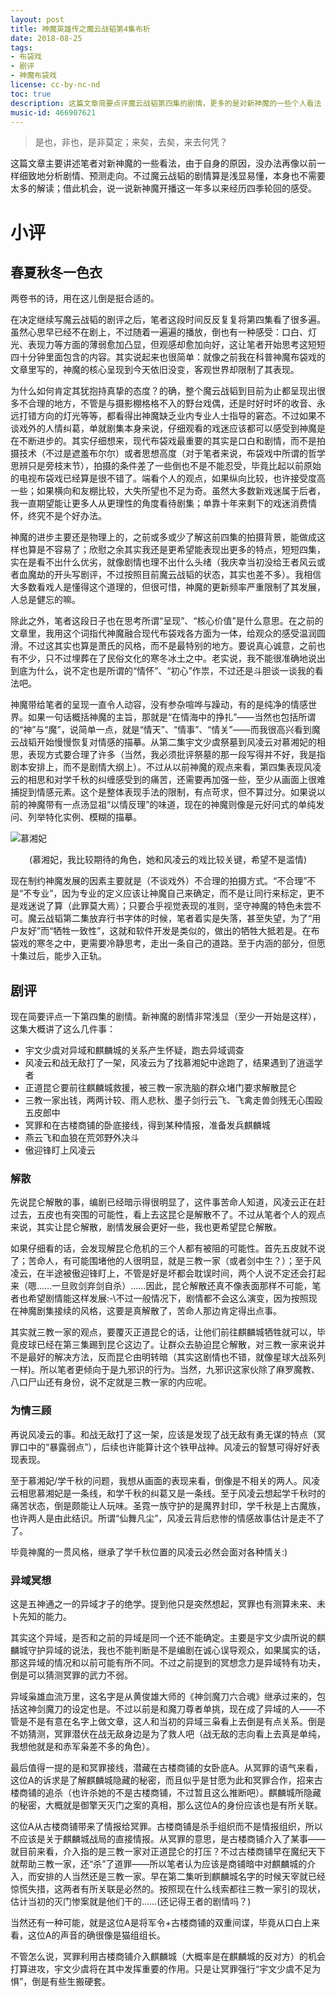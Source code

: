 ```yaml
---
layout: post
title: 神魔英雄传之魔云战韬第4集布析
date: 2018-08-25
tags:
- 布袋戏
- 剧评
- 神魔布袋戏
license: cc-by-nc-nd
toc: true
description: 这篇文章简要点评魔云战韬第四集的剧情，更多的是对新神魔的一些个人看法
music-id: 466907621
---
```


> 是也，非也，是非莫定；来矣，去矣，来去何凭？

这篇文章主要讲述笔者对新神魔的一些看法，由于自身的原因，没办法再像以前一样细致地分析剧情、预测走向。不过魔云战韬的剧情算是浅显易懂，本身也不需要太多的解读；借此机会，说一说新神魔开播这一年多以来经历四季轮回的感受。

# 小评

## 春夏秋冬一色衣

两卷书的诗，用在这儿倒是挺合适的。

在决定继续写魔云战韬的剧评之后，笔者这段时间反反复复将第四集看了很多遍。虽然心思早已经不在剧上，不过随着一遍遍的播放，倒也有一种感受：口白、灯光、表现力等方面的薄弱愈加凸显，但观感却愈加向好，这让笔者开始思考这短短四十分钟里面包含的内容。其实说起来也很简单：就像之前我在科普神魔布袋戏的文章里写的，神魔的核心呈现到今天依旧没变，客观世界却限制了其表现。

为什么如何肯定其犹抱持真挚的态度？的确，整个魔云战韬到目前为止都呈现出很多不合理的地方，不管是与摄影棚格格不入的野台戏偶，还是时好时坏的收音、永远打错方向的灯光等等，都看得出神魔缺乏业内专业人士指导的窘态。不过如果不谈戏外的人情纠葛，单就剧集本身来说，仔细观看的戏迷应该都可以感受到神魔是在不断进步的。其实仔细想来，现代布袋戏最重要的其实是口白和剧情，而不是拍摄技术（不过是遮羞布尔尔）或者思想高度（对于笔者来说，布袋戏中所谓的哲学思辨只是旁枝末节），拍摄的条件差了一些倒也不是不能忍受，毕竟比起以前原始的电视布袋戏已经算是很不错了。端看个人的观点，如果纵向比较，也许接受度高一些；如果横向和友棚比较，大失所望也不足为奇。虽然大多数新戏迷属于后者，我一直期望能让更多人从更理性的角度看待剧集；单靠十年来剩下的戏迷消费情怀，终究不是个好办法。

神魔的进步主要还是物理上的，之前或多或少了解这前四集的拍摄背景，能做成这样也算是不容易了；欣慰之余其实我还是更希望能表现出更多的特点，短短四集，实在是看不出什么优劣，就像剧情也理不出什么头绪（我庆幸当初没给王者风云或者血魔劫的开头写剧评，不过按照目前魔云战韬的状态，其实也差不多）。我相信大多数看戏人是懂得这个道理的，但很可惜，神魔的更新频率严重限制了其发展，人总是健忘的嘛。

除此之外，笔者这段日子也在思考所谓“呈现”、“核心价值”是什么意思。在之前的文章里，我用这个词指代神魔融合现代布袋戏各方面为一体，给观众的感受温润圆滑。不过这其实也算是萧氏的风格，而不是最特别的地方。要说真心诚意，之前也有不少，只不过埋葬在了民俗文化的寒冬冰土之中。老实说，我不能很准确地说出到底为什么，说不定也是所谓的“情怀”、“初心”作祟，不过还是斗胆谈一谈我的看法吧。

<!--笔者个人的观点，侵略性主要来源于剧情(口白姑且不谈，笔者也非是布袋戏从业者)。笔者接触的很多上了年纪的人，能轻易地说出三十年前录像带时期的剧情，也许多年以后，那便是深深侵入戏迷脑海的回忆。笔者前述对神魔的回忆，就藏在那些尘封的卷宗尺牍之中；谈起神魔的剧情，除了世界观和情节的发展，就剩下那若即若离、虚无缥缈的“呈现”了。-->

神魔带给笔者的呈现一直令人动容，没有参杂喧哗与躁动，有的是纯净的情感世界。如果一句话概括神魔的主旨，那就是“在情海中的挣扎”——当然也包括所谓的“神”与“魔”，说简单一点，就是“情天”、“情事”、“情关”——而我很高兴看到魔云战韬开始慢慢恢复对情感的描摹。从第二集宇文少虞祭墓到风凌云对慕湘妃的相思，表现方式要合理了许多（当然，我必须批评祭墓的那一段写得并不好，我是指剧本安排上，而不是剧情大纲上）。不过从以前神魔的观点来看，第四集表现风凌云的相思和对学千秋的纠缠感受到的痛苦，还需要再加强一些，至少从画面上很难捕捉到情感元素。这个是整体表现手法的限制，有点苛求，但不算过分。如果说以前的神魔带有一点汤显祖“以情反理”的味道，现在的神魔则像是元好问式的单纯发问、列举特化实例、模糊的描摹。

![慕湘妃](/images/2018/MXF.jpeg)

<center>(慕湘妃，我比较期待的角色，她和风凌云的戏比较关键，希望不是滥情)</center>

现在制约神魔发展的因素主要就是（不谈戏外）不合理的拍摄方式。“不合理”不是“不专业”，因为专业的定义应该让神魔自己来确定，而不是让同行来标定，更不是戏迷说了算（此罪莫大焉）；只要合乎视觉表现的准则，坚守神魔的特色未尝不可。魔云战韬第二集放弃行书字体的时候，笔者着实是失落，甚至失望，为了“用户友好”而“牺牲一致性”，这就和软件开发是类似的，做出的牺牲大抵若是。在布袋戏的寒冬之中，更需要冷静思考，走出一条自己的道路。至于内涵的部分，但愿十集过后，能步入正轨。

## 剧评

现在简要评点一下第四集的剧情。新神魔的剧情非常浅显（至少一开始是这样），这集大概讲了这么几件事：

- 宇文少虞对异域和麒麟城的关系产生怀疑，跑去异域调查
- 风凌云和战无敌打了一架，风凌云为了找慕湘妃中途跑了，结果遇到了逍遥学者
- 正道昆仑要前往麒麟城救援，被三教一家洗脑的群众堵门要求解散昆仑
- 三教一家出钱，两两计较、雨人悲秋、墨子剑行云飞、飞禽走兽剑残无心围殴五皮郎中
- 冥罪和在古楼商铺的卧底接线，得到某种情报，准备发兵麒麟城
- 燕云飞和血狼在荒郊野外决斗
- 傲迎锋盯上风凌云

### 解散

先说昆仑解散的事，编剧已经暗示得很明显了，这件事苦命人知道，风凌云正在赶过去，五皮也有突围的可能性，看上去这昆仑是解散不了。不过从笔者个人的观点来说，其实让昆仑解散，剧情发展会更好一些，我也更希望昆仑解散。

如果仔细看的话，会发现解昆仑危机的三个人都有被阻的可能性。首先五皮就不说了；苦命人，有可能围堵他的人很明显，就是三教一家（或者剑中生？）；至于风凌云，在半途被傲迎锋盯上，不管是好是坏都会耽误时间，两个人说不定还会打起来（嗯……一旦败剑弃剑自杀）……因此，昆仑解散还真不像表面那样不可能，笔者也希望剧情能这样发展:-\不过一般情况下，剧情都不会这么演变，因为按照现在神魔剧集接续的风格，这要是真解散了，苦命人那边肯定得出点事。

其实就三教一家的观点，要覆灭正道昆仑的话，让他们前往麒麟城牺牲就可以，毕竟皮球已经在第三集踢到昆仑这边了。让群众去胁迫昆仑解散，对三教一家来说并不是最好的解决方法，反而昆仑由明转暗（其实这剧情也不错，就像星球大战系列一样)。所以笔者更倾向于是九邪识的行为。当然，九邪识这家伙除了麻罗魔教、八口尸山还有身份，说不定就是三教一家的内应呢。

### 为情三顾

再说风凌云的事。和战无敌打了这一架，应该是发现了战无敌有勇无谋的特点（冥罪口中的“暴露弱点”），后续也许能算计这个铁甲战神。风凌云的智慧可得好好表现表现。

至于慕湘妃/学千秋的问题，我想从画面的表现来看，倒像是不相关的两人。风凌云相思慕湘妃是一条线，和学千秋的纠葛又是一条线。至于风凌云想起学千秋时的痛苦状态，倒是颇能让人玩味。圣霓一族守护的是魔界封印，学千秋是上古魔族，也许两人是由此结识。所谓“仙舞凡尘”，风凌云背后悲惨的情感故事估计是走不了了。

毕竟神魔的一贯风格，继承了学千秋位置的风凌云必然会面对各种情关:)

### 异域冥想

这是五神通之一的异域才子的绝学。提到他只是突然想起，冥罪也有测算未来、未卜先知的能力。

其实这个异域，是否和之前的异域是同一个还不能确定。主要是宇文少虞所说的麒麟城守护异域的说法，我也不能判断是不是编剧在诚心误导观众，如果属实的话，那这异域的情况和以前可能有所不同。不过之前提到的冥想念力是异域特有功夫，倒是可以猜测冥罪的武力不弱。

异域枭雄血流万里，这名字是从黄俊雄大师的《神剑魔刀六合魂》继承过来的，包括这神剑魔刀的设定也是。不过以前是和魔刀尊者单挑，现在成了异域的人——不管是不是有意在名字上做文章，这人和当初的异域三枭看上去倒是有点关系。倒是不妨猜测，冥罪潜伏在战无敌身边是为了救人吧（战无敌的志向看上去真是单纯，我想他就是和赤军枭差不多的角色）。

最后值得一提的是和冥罪接线，潜藏在古楼商铺的女卧底A。从冥罪的语气来看，这位A的诉求是了解麒麟城隐藏的秘密，而且似乎是甘愿为此和冥罪合作，招来古楼商铺的追杀（也许杀她的不是古楼商铺，不过暂且这么推断吧）。麒麟城所隐藏的秘密，大概就是御擎天灭门之案的真相，那么这位A的身份应该也是有所关联。

这位A从古楼商铺带来了情报给冥罪。古楼商铺是杀手组织而不是情报组织，所以不应该是关于麒麟城战局的直接情报。从冥罪的意思，是古楼商铺介入了某事——就目前来看，介入指的是三教一家对正道昆仑的打压？不过古楼商铺早在魔纪天下就帮助三教一家，还“杀”了道罪——所以笔者认为应该是商铺暗中对麒麟城的介入，而安排的人当然还是三教一家。早在第二集听到麒麟城名字的时候天宰就已经惊慌失措，这两者有所关联是必然的。按照现在什么线索都往三教一家引的现状，估计当初的灭门惨案就是他们干的……(还记得王者的剧情吗？)

当然还有一种可能，就是这位A是将军令+古楼商铺的双重间谍，毕竟从口白上来看，这位A的声音的确很像是猫组组长。

不管怎么说，冥罪利用古楼商铺介入麒麟城（大概率是在麒麟城的反对方）的机会打算进攻，宇文少虞将在其中发挥重要的作用。只是让冥罪强行“宇文少虞不足为惧”，倒是有些生搬硬套。
